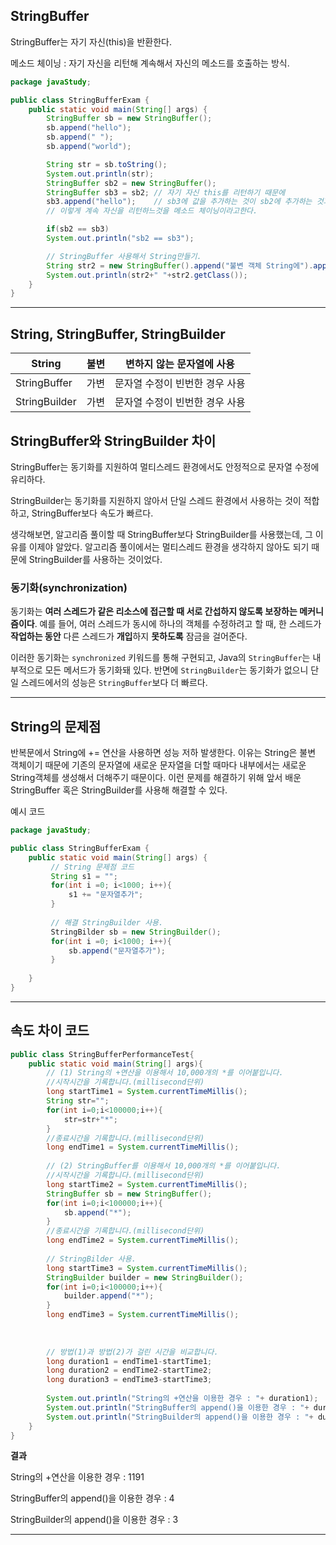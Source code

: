 ## StringBuffer

StringBuffer는 자기 자신(this)을 반환한다.

메소드 체이닝 : 자기 자신을 리턴해 계속해서 자신의 메소드를 호출하는 방식. 

```java
package javaStudy;

public class StringBufferExam {
    public static void main(String[] args) {
        StringBuffer sb = new StringBuffer();
        sb.append("hello");
        sb.append(" ");
        sb.append("world");

        String str = sb.toString();
        System.out.println(str);
        StringBuffer sb2 = new StringBuffer();
        StringBuffer sb3 = sb2; // 자기 자신 this를 리턴하기 때문에
        sb3.append("hello");    // sb3에 값을 추가하는 것이 sb2에 추가하는 것과 같은 효과를 낸다.
        // 이렇게 계속 자신을 리턴하느것을 메소드 체이닝이라고한다.

        if(sb2 == sb3)
        System.out.println("sb2 == sb3");

        // StringBuffer 사용해서 String만들기.
        String str2 = new StringBuffer().append("불변 객체 String에").append(" ").append("+= 연산으로 값을 더하면").append(" 성능저하 발생하는데,\n").append("StringBuffer는 가변 객체라서 이런 문제를 해결했네").toString();
        System.out.println(str2+" "+str2.getClass());
    }
}
```

---

## String, StringBuffer, StringBuilder

| String | 불변 | 변하지 않는 문자열에 사용 |
| --- | --- | --- |
| StringBuffer | 가변 | 문자열 수정이 빈번한 경우 사용 |
| StringBuilder | 가변 | 문자열 수정이 빈번한 경우 사용 |

## StringBuffer와 StringBuilder 차이

StringBuffer는 동기화를 지원하여 멀티스레드 환경에서도 안정적으로 문자열 수정에 유리하다.

StringBuilder는 동기화를 지원하지 않아서 단일 스레드 환경에서 사용하는 것이 적합하고, StringBuffer보다 속도가 빠르다. 

생각해보면, 알고리즘 풀이할 때 StringBuffer보다 StringBuilder를 사용했는데, 그 이유를 이제야 알았다.
알고리즘 풀이에서는 멀티스레드 환경을 생각하지 않아도 되기 때문에 StringBuilder를 사용하는 것이었다.

### 동기화(synchronization)

동기화는 **여러 스레드가 같은 리소스에 접근할 때 서로 간섭하지 않도록 보장하는 메커니즘이다**. 예를 들어, 여러 스레드가 동시에 하나의 객체를 수정하려고 할 때, 한 스레드가 **작업하는 동안** 다른 스레드가 **개입**하지 **못하도록** 잠금을 걸어준다.

이러한 동기화는 `synchronized` 키워드를 통해 구현되고, Java의 `StringBuffer`는 내부적으로 모든 메서드가 동기화돼 있다. 반면에 `StringBuilder`는 동기화가 없으니 단일 스레드에서의 성능은 `StringBuffer`보다 더 빠르다.

---

## String의 문제점

반복문에서 String에 += 연산을 사용하면 성능 저하 발생한다. 이유는 String은 불변 객체이기 때문에 기존의 문자열에 새로운 문자열을 더할 때마다 내부에서는 새로운 String객체를 생성해서 더해주기 때문이다.
이런 문제를 해결하기 위해 앞서 배운 StringBuffer 혹은 StringBuilder를 사용해 해결할 수 있다.

예시 코드

 

```java
package javaStudy;

public class StringBufferExam {
    public static void main(String[] args) {
         // String 문제점 코드
         String s1 = "";
         for(int i =0; i<1000; i++){
	         s1 += "문자열추가";
         }
         
         // 해결 StringBuilder 사용.
         StringBilder sb = new StringBuilder();
         for(int i =0; i<1000; i++){
	         sb.append("문자열추가");
         }
         
    }
}

```

---

## 속도 차이 코드

```java
public class StringBufferPerformanceTest{
    public static void main(String[] args){
        // (1) String의 +연산을 이용해서 10,000개의 *를 이어붙입니다.
        //시작시간을 기록합니다.(millisecond단위)
        long startTime1 = System.currentTimeMillis();
        String str="";
        for(int i=0;i<100000;i++){
            str=str+"*";
        }
        //종료시간을 기록합니다.(millisecond단위)
        long endTime1 = System.currentTimeMillis();
        
        // (2) StringBuffer를 이용해서 10,000개의 *를 이어붙입니다.
        //시작시간을 기록합니다.(millisecond단위)                
        long startTime2 = System.currentTimeMillis();
        StringBuffer sb = new StringBuffer();
        for(int i=0;i<100000;i++){
            sb.append("*");
        }
        //종료시간을 기록합니다.(millisecond단위)
        long endTime2 = System.currentTimeMillis();
        
        // StringBilder 사용.
        long startTime3 = System.currentTimeMillis();
        StringBuilder builder = new StringBuilder();
        for(int i=0;i<100000;i++){
            builder.append("*");
        }
        long endTime3 = System.currentTimeMillis();
        
        
        
        // 방법(1)과 방법(2)가 걸린 시간을 비교합니다.
        long duration1 = endTime1-startTime1;
        long duration2 = endTime2-startTime2;
        long duration3 = endTime3-startTime3;
        
        System.out.println("String의 +연산을 이용한 경우 : "+ duration1);
        System.out.println("StringBuffer의 append()을 이용한 경우 : "+ duration2);
        System.out.println("StringBuilder의 append()을 이용한 경우 : "+ duration3);
    }
}
```

**결과**

String의 +연산을 이용한 경우 : 1191

StringBuffer의 append()을 이용한 경우 : 4

StringBuilder의 append()을 이용한 경우 : 3

---
